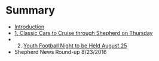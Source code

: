 # Summary

* [Introduction](README.md)
* [1. Classic Cars to Cruise through Shepherd on Thursday](_posts/2016-08-11-old-27-tour-to-pass-through-shepherd-on-august-25.md)
* 2. [Youth Football Night to be Held August 25](_posts/2016-08-23/2016-08-23-Youth-Football-Night-to-be-held-August-25th.md)
* Shepherd News Round-up 8/23/2016

